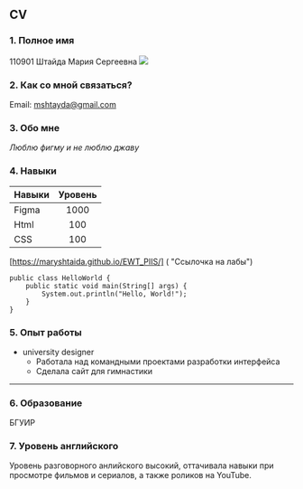 
## CV

### 1. Полное имя
110901 Штайда Мария Сергеевна
![]("shtaida.jpg")

### 2. Как со мной связаться?
Email: mshtayda@gmail.com

### 3. Обо мне
*Люблю фигму и не люблю джаву*


### 4. Навыки
Навыки     | Уровень 
-----------|:-------: 
Figma      |   1000
Html       |   100 
CSS        |   100

[https://maryshtaida.github.io/EWT_PIIS/] ( "Ссылочка на лабы")

```
public class HelloWorld {
    public static void main(String[] args) {
        System.out.println("Hello, World!");
    }
}
```

### 5. Опыт работы
* university designer
  + Работала над командными проектами разработки интерфейса
  + Сделала сайт для гимнастики

---

### 6. Образование
БГУИР


### 7. Уровень английского
Уровень разговорного анлийского высокий, оттачивала навыки при просмотре фильмов и сериалов, а также роликов на YouTube.
